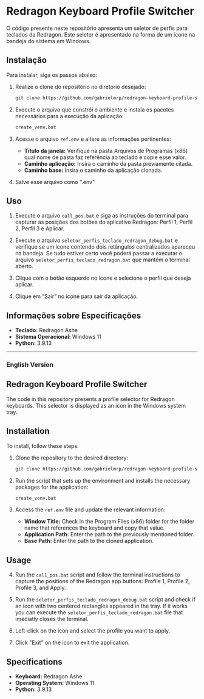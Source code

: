# Redragon Keyboard Profile Switcher

O código presente neste repositório apresenta um seletor de perfis para teclados da Redragon. Este seletor é apresentado na forma de um ícone na bandeja do sistema em Windows.


## Instalação

Para instalar, siga os passos abaixo:

1. Realize o clone do repositório no diretório desejado:

    ```sh
    git clone https://github.com/gabrielmrp/redragon-keyboard-profile-switcher.git
    ```

2. Execute o arquivo que constrói o ambiente e instala os pacotes necessários para a execução da aplicação:

    ```sh
    create_venv.bat
    ```

3. Acesse o arquivo `ref.env` e altere as informações pertinentes:
    - **Título da janela:** Verifique na pasta Arquivos de Programas (x86) qual nome de pasta faz referência ao teclado e copie esse valor.
    - **Caminho aplicação:** Insira o caminho da pasta previamente citada.
    - **Caminho base:** Insira o caminho da aplicação clonada.

4. Salve esse arquivo como ".env"

## Uso

1. Execute o arquivo `call_pos.bat` e siga as instruções do terminal para capturar as posições dos botões do aplicativo Redragon: Perfil 1, Perfil 2, Perfil 3 e Aplicar.

2. Execute o arquivo `seletor_perfis_teclado_redragon_debug.bat` e verifique se um ícone contendo dois retângulos centralizados apareceu na bandeja. Se tudo estiver certo você poderá passar a executar o arquivo `seletor_perfis_teclado_redragon.bat` que mantém o terminal aberto.

3. Clique com o botão esquerdo no ícone e selecione o perfil que deseja aplicar.

4. Clique em “Sair” no ícone para sair da aplicação.

## Informações sobre Especificações

- **Teclado:** Redragon Ashe
- **Sistema Operacional:** Windows 11
- **Python:** 3.9.13

---

### English Version

## Redragon Keyboard Profile Switcher

The code in this repository presents a profile selector for Redragon keyboards. This selector is displayed as an icon in the Windows system tray.


## Installation

To install, follow these steps:

1. Clone the repository to the desired directory:

    ```sh
    git clone https://github.com/gabrielmrp/redragon-keyboard-profile-switcher.git
    ```

2. Run the script that sets up the environment and installs the necessary packages for the application:

    ```sh
    create_venv.bat
    ```

3. Access the `ref.env` file and update the relevant information:
    - **Window Title:** Check in the Program Files (x86) folder for the folder name that references the keyboard and copy that value.
    - **Application Path:** Enter the path to the previously mentioned folder.
    - **Base Path:** Enter the path to the cloned application.

## Usage

4. Run the `call_pos.bat` script and follow the terminal instructions to capture the positions of the Redragon app buttons: Profile 1, Profile 2, Profile 3, and Apply.

2. Run the `seletor_perfis_teclado_redragon_debug.bat` script and check if an icon with two centered rectangles appeared in the tray. If it works you can execute the  `seletor_perfis_teclado_redragon.bat` file that imediatly closes the terminal.

3. Left-click on the icon and select the profile you want to apply.

4. Click "Exit" on the icon to exit the application.

## Specifications

- **Keyboard:** Redragon Ashe
- **Operating System:** Windows 11
- **Python:** 3.9.13
